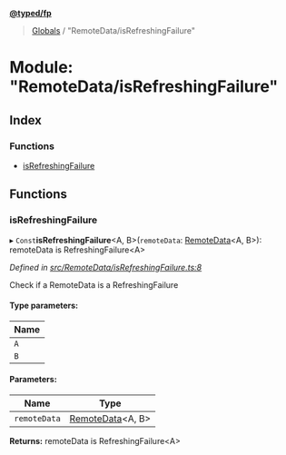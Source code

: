 **[@typed/fp](../README.md)**

> [Globals](../globals.md) / "RemoteData/isRefreshingFailure"

# Module: "RemoteData/isRefreshingFailure"

## Index

### Functions

* [isRefreshingFailure](_remotedata_isrefreshingfailure_.md#isrefreshingfailure)

## Functions

### isRefreshingFailure

▸ `Const`**isRefreshingFailure**\<A, B>(`remoteData`: [RemoteData](_remotedata_remotedata_.md#remotedata)\<A, B>): remoteData is RefreshingFailure\<A>

*Defined in [src/RemoteData/isRefreshingFailure.ts:8](https://github.com/TylorS/typed-fp/blob/8639976/src/RemoteData/isRefreshingFailure.ts#L8)*

Check if a RemoteData is a RefreshingFailure

#### Type parameters:

Name |
------ |
`A` |
`B` |

#### Parameters:

Name | Type |
------ | ------ |
`remoteData` | [RemoteData](_remotedata_remotedata_.md#remotedata)\<A, B> |

**Returns:** remoteData is RefreshingFailure\<A>

